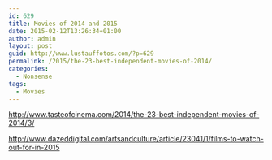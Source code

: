 ```yaml
---
id: 629
title: Movies of 2014 and 2015
date: 2015-02-12T13:26:34+01:00
author: admin
layout: post
guid: http://www.lustauffotos.com/?p=629
permalink: /2015/the-23-best-independent-movies-of-2014/
categories:
  - Nonsense
tags:
  - Movies
---
```

<http://www.tasteofcinema.com/2014/the-23-best-independent-movies-of-2014/3/>

<http://www.dazeddigital.com/artsandculture/article/23041/1/films-to-watch-out-for-in-2015>